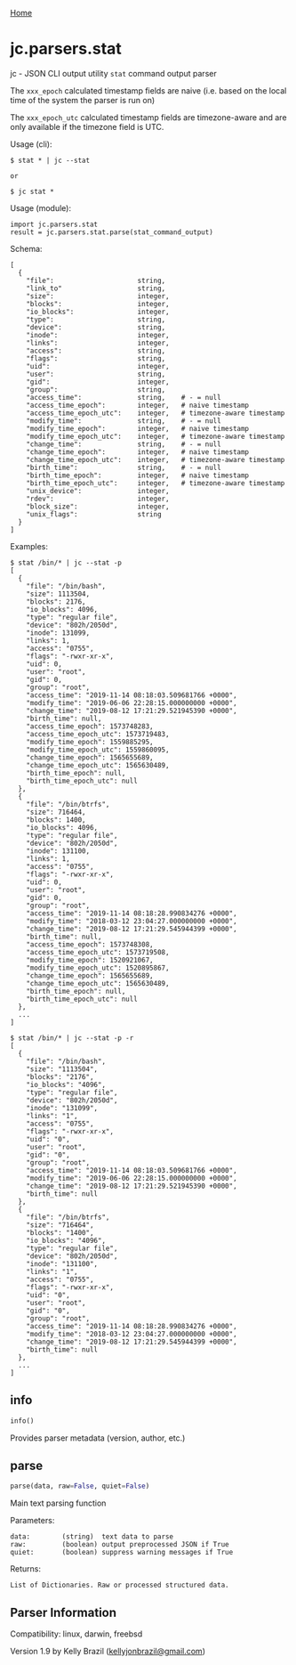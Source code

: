 [Home](https://kellyjonbrazil.github.io/jc/)

# jc.parsers.stat
jc - JSON CLI output utility `stat` command output parser

The `xxx_epoch` calculated timestamp fields are naive (i.e. based on the local time of the system the parser is run on)

The `xxx_epoch_utc` calculated timestamp fields are timezone-aware and are only available if the timezone field is UTC.

Usage (cli):

    $ stat * | jc --stat

    or

    $ jc stat *

Usage (module):

    import jc.parsers.stat
    result = jc.parsers.stat.parse(stat_command_output)

Schema:

    [
      {
        "file":                     string,
        "link_to"                   string,
        "size":                     integer,
        "blocks":                   integer,
        "io_blocks":                integer,
        "type":                     string,
        "device":                   string,
        "inode":                    integer,
        "links":                    integer,
        "access":                   string,
        "flags":                    string,
        "uid":                      integer,
        "user":                     string,
        "gid":                      integer,
        "group":                    string,
        "access_time":              string,    # - = null
        "access_time_epoch":        integer,   # naive timestamp
        "access_time_epoch_utc":    integer,   # timezone-aware timestamp
        "modify_time":              string,    # - = null
        "modify_time_epoch":        integer,   # naive timestamp
        "modify_time_epoch_utc":    integer,   # timezone-aware timestamp
        "change_time":              string,    # - = null
        "change_time_epoch":        integer,   # naive timestamp
        "change_time_epoch_utc":    integer,   # timezone-aware timestamp
        "birth_time":               string,    # - = null
        "birth_time_epoch":         integer,   # naive timestamp
        "birth_time_epoch_utc":     integer,   # timezone-aware timestamp
        "unix_device":              integer,
        "rdev":                     integer,
        "block_size":               integer,
        "unix_flags":               string
      }
    ]

Examples:

    $ stat /bin/* | jc --stat -p
    [
      {
        "file": "/bin/bash",
        "size": 1113504,
        "blocks": 2176,
        "io_blocks": 4096,
        "type": "regular file",
        "device": "802h/2050d",
        "inode": 131099,
        "links": 1,
        "access": "0755",
        "flags": "-rwxr-xr-x",
        "uid": 0,
        "user": "root",
        "gid": 0,
        "group": "root",
        "access_time": "2019-11-14 08:18:03.509681766 +0000",
        "modify_time": "2019-06-06 22:28:15.000000000 +0000",
        "change_time": "2019-08-12 17:21:29.521945390 +0000",
        "birth_time": null,
        "access_time_epoch": 1573748283,
        "access_time_epoch_utc": 1573719483,
        "modify_time_epoch": 1559885295,
        "modify_time_epoch_utc": 1559860095,
        "change_time_epoch": 1565655689,
        "change_time_epoch_utc": 1565630489,
        "birth_time_epoch": null,
        "birth_time_epoch_utc": null
      },
      {
        "file": "/bin/btrfs",
        "size": 716464,
        "blocks": 1400,
        "io_blocks": 4096,
        "type": "regular file",
        "device": "802h/2050d",
        "inode": 131100,
        "links": 1,
        "access": "0755",
        "flags": "-rwxr-xr-x",
        "uid": 0,
        "user": "root",
        "gid": 0,
        "group": "root",
        "access_time": "2019-11-14 08:18:28.990834276 +0000",
        "modify_time": "2018-03-12 23:04:27.000000000 +0000",
        "change_time": "2019-08-12 17:21:29.545944399 +0000",
        "birth_time": null,
        "access_time_epoch": 1573748308,
        "access_time_epoch_utc": 1573719508,
        "modify_time_epoch": 1520921067,
        "modify_time_epoch_utc": 1520895867,
        "change_time_epoch": 1565655689,
        "change_time_epoch_utc": 1565630489,
        "birth_time_epoch": null,
        "birth_time_epoch_utc": null
      },
      ...
    ]

    $ stat /bin/* | jc --stat -p -r
    [
      {
        "file": "/bin/bash",
        "size": "1113504",
        "blocks": "2176",
        "io_blocks": "4096",
        "type": "regular file",
        "device": "802h/2050d",
        "inode": "131099",
        "links": "1",
        "access": "0755",
        "flags": "-rwxr-xr-x",
        "uid": "0",
        "user": "root",
        "gid": "0",
        "group": "root",
        "access_time": "2019-11-14 08:18:03.509681766 +0000",
        "modify_time": "2019-06-06 22:28:15.000000000 +0000",
        "change_time": "2019-08-12 17:21:29.521945390 +0000",
        "birth_time": null
      },
      {
        "file": "/bin/btrfs",
        "size": "716464",
        "blocks": "1400",
        "io_blocks": "4096",
        "type": "regular file",
        "device": "802h/2050d",
        "inode": "131100",
        "links": "1",
        "access": "0755",
        "flags": "-rwxr-xr-x",
        "uid": "0",
        "user": "root",
        "gid": "0",
        "group": "root",
        "access_time": "2019-11-14 08:18:28.990834276 +0000",
        "modify_time": "2018-03-12 23:04:27.000000000 +0000",
        "change_time": "2019-08-12 17:21:29.545944399 +0000",
        "birth_time": null
      },
      ...
    ]


## info
```python
info()
```
Provides parser metadata (version, author, etc.)

## parse
```python
parse(data, raw=False, quiet=False)
```

Main text parsing function

Parameters:

    data:        (string)  text data to parse
    raw:         (boolean) output preprocessed JSON if True
    quiet:       (boolean) suppress warning messages if True

Returns:

    List of Dictionaries. Raw or processed structured data.

## Parser Information
Compatibility:  linux, darwin, freebsd

Version 1.9 by Kelly Brazil (kellyjonbrazil@gmail.com)
